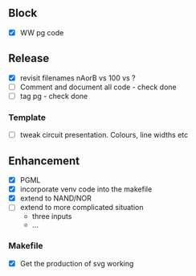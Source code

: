 ## Block

- [X] WW pg code

## Release

- [X] revisit filenames nAorB vs 100 vs ?
- [ ] Comment and document all code - check done
- [ ] tag pg - check done

### Template
- [ ] tweak circuit presentation. Colours, line widths etc

## Enhancement

- [x] PGML
- [x] incorporate venv code into the makefile
- [x] extend to NAND/NOR
- [ ] extend to more complicated situation
    * three inputs
    * ...

### Makefile

- [x] Get the production of svg working
